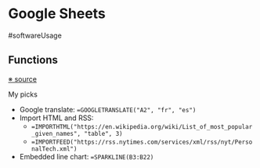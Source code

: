 # Google Sheets

#softwareUsage

## Functions

[※ source](https://zapier.com/blog/google-sheets-functions/)

My picks

* Google translate: `=GOOGLETRANSLATE("A2", "fr", "es")`
* Import HTML and RSS:
    * `=IMPORTHTML("https://en.wikipedia.org/wiki/List_of_most_popular_given_names", "table", 3)`
    * `=IMPORTFEED("https://rss.nytimes.com/services/xml/rss/nyt/PersonalTech.xml")`
* Embedded line chart: `=SPARKLINE(B3:B22)`
